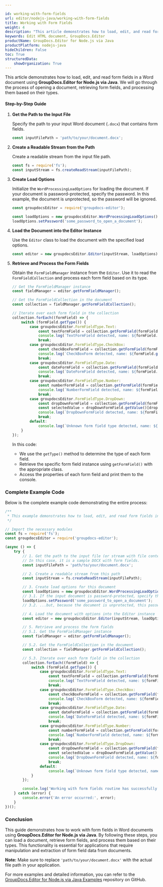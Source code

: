 ```yaml
---

id: working-with-form-fields
url: editor/nodejs-java/working-with-form-fields
title: Working with Form Fields
weight: 4
description: "This article demonstrates how to load, edit, and read form fields in a Word document using GroupDocs.Editor for Node.js via Java."
keywords: Edit HTML document, GroupDocs.Editor
productName: GroupDocs.Editor for Node.js via Java
productPlatform: nodejs-java
hideChildren: False
toc: True
structuredData:
    showOrganization: True
---
```


This article demonstrates how to load, edit, and read form fields in a Word document using **GroupDocs.Editor for Node.js via Java**. We will go through the process of opening a document, retrieving form fields, and processing them based on their types.

#### Step-by-Step Guide

1. **Get the Path to the Input File**

   Specify the path to your input Word document (`.docx`) that contains form fields.

   ```javascript
   const inputFilePath = 'path/to/your/document.docx';
   ```

2. **Create a Readable Stream from the Path**

   Create a readable stream from the input file path.

   ```javascript
   const fs = require('fs');
   const inputStream = fs.createReadStream(inputFilePath);
   ```

3. **Create Load Options**

   Initialize the `WordProcessingLoadOptions` for loading the document. If your document is password-protected, specify the password. In this example, the document is unprotected, so the password will be ignored.

   ```javascript
   const groupdocsEditor = require('groupdocs-editor');

   const loadOptions = new groupdocsEditor.WordProcessingLoadOptions();
   loadOptions.setPassword('some_password_to_open_a_document');
   ```

4. **Load the Document into the Editor Instance**

   Use the `Editor` class to load the document with the specified load options.

   ```javascript
   const editor = new groupdocsEditor.Editor(inputStream, loadOptions);
   ```

5. **Retrieve and Process the Form Fields**

   Obtain the `FormFieldManager` instance from the `Editor`. Use it to read the `FormFieldCollection` and process each form field based on its type.

   ```javascript
   // Get the FormFieldManager instance
   const fieldManager = editor.getFormFieldManager();

   // Get the FormFieldCollection in the document
   const collection = fieldManager.getFormFieldCollection();

   // Iterate over each form field in the collection
   collection.forEach((formField) => {
       switch (formField.getType()) {
           case groupdocsEditor.FormFieldType.Text:
               const textFormField = collection.getFormField(formField.getName(), groupdocsEditor.TextFormField);
               console.log(`TextFormField detected, name: ${formField.getName()}, value: ${textFormField.getValue()}`);
               break;
           case groupdocsEditor.FormFieldType.CheckBox:
               const checkBoxFormField = collection.getFormField(formField.getName(), groupdocsEditor.CheckBoxForm);
               console.log(`CheckBoxForm detected, name: ${formField.getName()}, value: ${checkBoxFormField.getValue()}`);
               break;
           case groupdocsEditor.FormFieldType.Date:
               const dateFormField = collection.getFormField(formField.getName(), groupdocsEditor.DateFormField);
               console.log(`DateFormField detected, name: ${formField.getName()}, value: ${dateFormField.getValue()}`);
               break;
           case groupdocsEditor.FormFieldType.Number:
               const numberFormField = collection.getFormField(formField.getName(), groupdocsEditor.NumberFormField);
               console.log(`NumberFormField detected, name: ${formField.getName()}, value: ${numberFormField.getValue()}`);
               break;
           case groupdocsEditor.FormFieldType.DropDown:
               const dropDownFormField = collection.getFormField(formField.getName(), groupdocsEditor.DropDownFormField);
               const selectedValue = dropDownFormField.getValue()[dropDownFormField.getSelectedIndex()];
               console.log(`DropDownFormField detected, name: ${formField.getName()}, selected value: ${selectedValue}`);
               break;
           default:
               console.log(`Unknown form field type detected, name: ${formField.getName()}`);
       }
   });
   ```

   In this code:

   - We use the `getType()` method to determine the type of each form field.
   - Retrieve the specific form field instance using `getFormField()` with the appropriate class.
   - Access the properties of each form field and print them to the console.

### Complete Example Code

Below is the complete example code demonstrating the entire process:

```javascript
/**
 * This example demonstrates how to load, edit, and read form fields in a Word document using GroupDocs.Editor for Node.js via Java.
 */

// Import the necessary modules
const fs = require('fs');
const groupdocsEditor = require('groupdocs-editor');

(async () => {
    try {
        // 1. Get the path to the input file (or stream with file content).
        // In this case, it is a sample DOCX with form fields.
        const inputFilePath = 'path/to/your/document.docx';

        // 2. Create a readable stream from this path
        const inputStream = fs.createReadStream(inputFilePath);

        // 3. Create load options for this document
        const loadOptions = new groupdocsEditor.WordProcessingLoadOptions();
        // 3.1. If the input document is password-protected, specify the password for its opening...
        loadOptions.setPassword('some_password_to_open_a_document');
        // 3.2. ...but, because the document is unprotected, this password will be ignored

        // 4. Load the document with options into the Editor instance
        const editor = new groupdocsEditor.Editor(inputStream, loadOptions);

        // 5. Retrieve and process the form fields
        // 5.1. Get the FormFieldManager instance
        const fieldManager = editor.getFormFieldManager();

        // 5.2. Get the FormFieldCollection in the document
        const collection = fieldManager.getFormFieldCollection();

        // 5.3. Iterate over each form field in the collection
        collection.forEach((formField) => {
            switch (formField.getType()) {
                case groupdocsEditor.FormFieldType.Text:
                    const textFormField = collection.getFormField(formField.getName(), groupdocsEditor.TextFormField);
                    console.log(`TextFormField detected, name: ${formField.getName()}, value: ${textFormField.getValue()}`);
                    break;
                case groupdocsEditor.FormFieldType.CheckBox:
                    const checkBoxFormField = collection.getFormField(formField.getName(), groupdocsEditor.CheckBoxForm);
                    console.log(`CheckBoxForm detected, name: ${formField.getName()}, value: ${checkBoxFormField.getValue()}`);
                    break;
                case groupdocsEditor.FormFieldType.Date:
                    const dateFormField = collection.getFormField(formField.getName(), groupdocsEditor.DateFormField);
                    console.log(`DateFormField detected, name: ${formField.getName()}, value: ${dateFormField.getValue()}`);
                    break;
                case groupdocsEditor.FormFieldType.Number:
                    const numberFormField = collection.getFormField(formField.getName(), groupdocsEditor.NumberFormField);
                    console.log(`NumberFormField detected, name: ${formField.getName()}, value: ${numberFormField.getValue()}`);
                    break;
                case groupdocsEditor.FormFieldType.DropDown:
                    const dropDownFormField = collection.getFormField(formField.getName(), groupdocsEditor.DropDownFormField);
                    const selectedValue = dropDownFormField.getValue()[dropDownFormField.getSelectedIndex()];
                    console.log(`DropDownFormField detected, name: ${formField.getName()}, selected value: ${selectedValue}`);
                    break;
                default:
                    console.log(`Unknown form field type detected, name: ${formField.getName()}`);
            }
        });

        console.log('Working with form fields routine has successfully finished.');
    } catch (error) {
        console.error('An error occurred:', error);
    }
})();
```

### Conclusion

This guide demonstrates how to work with form fields in Word documents using **GroupDocs.Editor for Node.js via Java**. By following these steps, you can load a document, retrieve form fields, and process them based on their types. This functionality is essential for applications that require manipulation and extraction of form field data from documents.

**Note:** Make sure to replace `'path/to/your/document.docx'` with the actual file path in your application.

For more examples and detailed information, you can refer to the [GroupDocs.Editor for Node.js via Java Examples](https://github.com/groupdocs-editor/GroupDocs.Editor-for-Node.js-via-Java) repository on GitHub.

